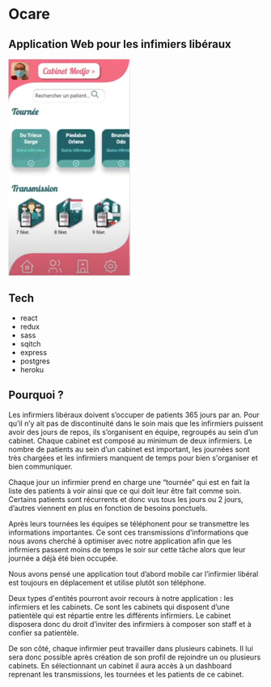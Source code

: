 # Ocare 

## Application Web pour les infimiers libéraux

![Ocare image](./Ocare.PNG "Ocare dashboard")

## Tech

  - react
  - redux
  - sass
  - sqitch
  - express
  - postgres
  - heroku

## Pourquoi ?

Les infirmiers libéraux doivent s’occuper de patients 365 jours par an.
Pour qu’il n’y ait pas de discontinuité dans le soin mais que les infirmiers puissent avoir des jours de repos, ils s’organisent en équipe, regroupés au sein d’un cabinet. 
Chaque cabinet est composé au minimum de deux infirmiers.
Le nombre de patients au sein d’un cabinet est important, les journées sont très chargées et les infirmiers manquent de temps pour bien s'organiser et bien communiquer. 

Chaque jour un infirmier prend en charge une “tournée” qui est en fait la liste des patients à voir ainsi que ce qui doit leur être fait comme soin. 
Certains patients sont récurrents et donc vus tous les jours ou 2 jours, d’autres viennent en plus en fonction de besoins ponctuels.

Après leurs tournées les équipes se téléphonent pour se transmettre les informations importantes. 
Ce sont ces transmissions d’informations que nous avons cherché à optimiser avec notre application afin que les infirmiers passent moins de temps le soir sur cette tâche alors que leur journée a déjà été bien occupée.

Nous avons pensé une application tout d’abord mobile car l’infirmier libéral est toujours en déplacement et utilise plutôt son téléphone.

Deux types d'entités pourront avoir recours à notre application : les infirmiers et les cabinets.
Ce sont les cabinets qui disposent d’une patientèle qui est répartie entre les différents infirmiers. 
Le cabinet disposera donc du droit d’inviter des infirmiers à composer son staff et à confier sa patientèle.

De son côté, chaque infirmier peut travailler dans plusieurs cabinets.
Il lui sera donc possible après création de son profil de rejoindre un ou plusieurs cabinets. 
En sélectionnant un cabinet il aura accès à un dashboard reprenant les transmissions, les tournées et les patients de ce cabinet.



